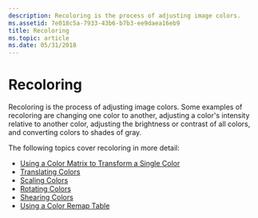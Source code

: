 ```yaml
---
description: Recoloring is the process of adjusting image colors.
ms.assetid: 7e018c5a-7933-43b6-b7b3-ee9daea16eb9
title: Recoloring
ms.topic: article
ms.date: 05/31/2018
---
```


# Recoloring

Recoloring is the process of adjusting image colors. Some examples of recoloring are changing one color to another, adjusting a color's intensity relative to another color, adjusting the brightness or contrast of all colors, and converting colors to shades of gray.

The following topics cover recoloring in more detail:

-   [Using a Color Matrix to Transform a Single Color](-gdiplus-using-a-color-matrix-to-transform-a-single-color-use.md)
-   [Translating Colors](-gdiplus-translating-colors-use.md)
-   [Scaling Colors](-gdiplus-scaling-colors-use.md)
-   [Rotating Colors](-gdiplus-rotating-colors-use.md)
-   [Shearing Colors](-gdiplus-shearing-colors-use.md)
-   [Using a Color Remap Table](-gdiplus-using-a-color-remap-table-use.md)

 

 



